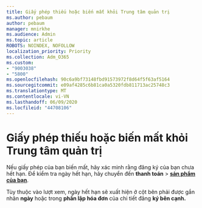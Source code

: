 ```yaml
---
title: Giấy phép thiếu hoặc biến mất khỏi Trung tâm quản trị
ms.author: pebaum
author: pebaum
manager: mnirkhe
ms.audience: Admin
ms.topic: article
ROBOTS: NOINDEX, NOFOLLOW
localization_priority: Priority
ms.collection: Adm_O365
ms.custom:
- "9003038"
- "5800"
ms.openlocfilehash: 90c6a9bf73148fbd91573972f8d64f5f63af5164
ms.sourcegitcommit: e09af4285c6b81ca0a5320fdb811713ac25748c3
ms.translationtype: MT
ms.contentlocale: vi-VN
ms.lasthandoff: 06/09/2020
ms.locfileid: "44708106"
---
```

# <a name="license-missing-or-disappears-from-the-admin-center"></a>Giấy phép thiếu hoặc biến mất khỏi Trung tâm quản trị


Nếu giấy phép của bạn biến mất, hãy xác minh rằng đăng ký của bạn chưa hết hạn. Để kiểm tra ngày hết hạn, hãy chuyển đến **thanh toán**   >   **[sản phẩm của bạn](https://go.microsoft.com/fwlink/p/?linkid=842054)**.  

Tùy thuộc vào lượt xem, ngày hết hạn sẽ xuất hiện ở cột bên phải được gắn nhãn **ngày** hoặc trong **phần lập hóa đơn** của chi tiết đăng **ký bên cạnh.**